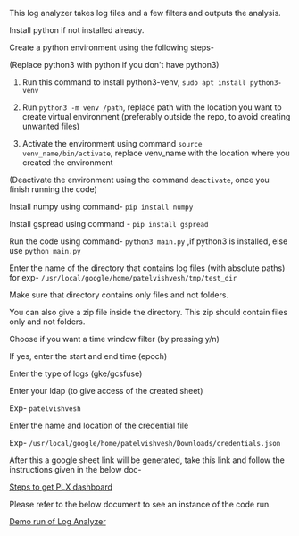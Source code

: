 This log analyzer takes log files and a few filters and outputs the analysis.

Install python if not installed already.

Create a python environment using the following steps-


(Replace python3 with python if you don't have python3)

1. Run this command to install python3-venv, `sudo apt install python3-venv`

2. Run `python3 -m venv /path`, replace path with the location you want to create virtual environment (preferably outside the repo, to avoid creating unwanted files)
3. Activate the environment using command `source venv_name/bin/activate`, replace venv_name with the location where you created the environment

(Deactivate the environment using the command `deactivate`, once you finish running the code)



Install numpy using command- `pip install numpy`

Install gspread using command - `pip install gspread`


Run the code using command-
`python3 main.py` ,if python3 is installed,
else use `python main.py`

Enter the name of the directory that contains log files (with absolute paths)
for exp- `/usr/local/google/home/patelvishvesh/tmp/test_dir`

Make sure that directory contains only files and not folders.

You can also give a zip file inside the directory. This zip should contain files only and not folders.


Choose if you want a time window filter (by pressing y/n)

If yes, enter the start and end time (epoch)

Enter the type of logs (gke/gcsfuse)

Enter your ldap (to give access of the created sheet)

Exp- `patelvishvesh`


Enter the name and location of the credential file

Exp- `/usr/local/google/home/patelvishvesh/Downloads/credentials.json`

After this a google sheet link will be generated, take this link and follow the instructions given in the below doc-

[Steps to get PLX dashboard](https://docs.google.com/document/d/1G5JYRVBi92GQ2Se5vpW5dAgGj_Bs5sjTXEzw6adeO3E/edit?usp=sharing&resourcekey=0-qgJv2mpIK_EAralYG5Zo3A)


Please refer to the below document to see an instance of the code run.

[Demo run of Log Analyzer](https://docs.google.com/document/d/1Z8XkKoSEDwGN-X_KVY0T--itNJvHp02BoDRRVzaBJks/edit?usp=sharing&resourcekey=0-18aMKC7pPcTp_6TuriNwrA)

